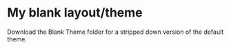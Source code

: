 # My blank layout/theme

Download the Blank Theme folder for a stripped down version of the default theme.
